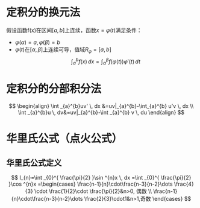 # 定积分的换元法
假设函数f(x)在区间$[a,b]$上连续，函数$x=\varphi(t)$满足条件：
- $\varphi(\alpha)=a,\varphi(\beta)=b$
- $\varphi(t)$在$[\alpha,\beta]$上连续可导，值域$R_{\varphi}=[a,b]$
$$
\int _{a}^{b}f(x) \, dx =\int _{\alpha}^{\beta}f(\varphi(t))\varphi'(t)\, dt 
$$

 

# 定积分的分部积分法
$$
\begin{align}
\int _{a}^{b}uv' \, dx &=uv|_{a}^{b}-\int_{a}^{b} u'v \, dx \\
\int _{a}^{b}u \, dv&=uv|_{a}^{b}-\int _{a}^{b} v \, du  
\end{align}
$$

# 华里氏公式（点火公式）

## 华里氏公式定义

$$
I_{n}=\int _{0}^{ \frac{\pi}{2} }\sin ^{n}x \, dx =\int _{0}^{ \frac{\pi}{2} }\cos ^{n}x
=\begin{cases}
\frac{n-1}{n}\cdot\frac{n-3}{n-2}\dots \frac{4}{3} \cdot \frac{1}{2}\cdot \frac{\pi}{2}&n>0, 偶数 \\
\frac{n-1}{n}\cdot\frac{n-3}{n-2}\dots \frac{2}{3}\cdot1&n>1,奇数
\end{cases}
$$





